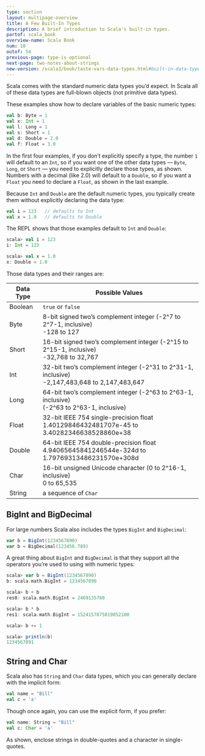 ```yaml
---
type: section
layout: multipage-overview
title: A Few Built-In Types
description: A brief introduction to Scala's built-in types.
partof: scala_book
overview-name: Scala Book
num: 10
outof: 54
previous-page: type-is-optional
next-page: two-notes-about-strings
new-version: /scala3/book/taste-vars-data-types.html#built-in-data-types
---
```



Scala comes with the standard numeric data types you’d expect. In Scala all of these data types are full-blown objects (not primitive data types).

These examples show how to declare variables of the basic numeric types:

```scala
val b: Byte = 1
val x: Int = 1
val l: Long = 1
val s: Short = 1
val d: Double = 2.0
val f: Float = 3.0
```

In the first four examples, if you don’t explicitly specify a type, the number `1` will default to an `Int`, so if you want one of the other data types — `Byte`, `Long`, or `Short` — you need to explicitly declare those types, as shown. Numbers with a decimal (like 2.0) will default to a `Double`, so if you want a `Float` you need to declare a `Float`, as shown in the last example.

Because `Int` and `Double` are the default numeric types, you typically create them without explicitly declaring the data type:

```scala
val i = 123   // defaults to Int
val x = 1.0   // defaults to Double
```

The REPL shows that those examples default to `Int` and `Double`:

```scala
scala> val i = 123
i: Int = 123

scala> val x = 1.0
x: Double = 1.0
```

Those data types and their ranges are:

| Data Type     | Possible Values |
| ------------- | --------------- |
| Boolean       | `true` or `false` |
| Byte          | 8-bit signed two’s complement integer (-2^7 to 2^7-1, inclusive)<br/>-128 to 127   |
| Short         | 16-bit signed two’s complement integer (-2^15 to 2^15-1, inclusive)<br/>-32,768 to 32,767 
| Int           | 32-bit two’s complement integer (-2^31 to 2^31-1, inclusive)<br/>-2,147,483,648 to 2,147,483,647 | 
| Long          | 64-bit two’s complement integer (-2^63 to 2^63-1, inclusive)<br/>(-2^63 to 2^63-1, inclusive)   |
| Float         | 32-bit IEEE 754 single-precision float<br/>1.40129846432481707e-45 to 3.40282346638528860e+38 |
| Double        | 64-bit IEEE 754 double-precision float<br/>4.94065645841246544e-324d to 1.79769313486231570e+308d |
| Char          | 16-bit unsigned Unicode character (0 to 2^16-1, inclusive)<br/>0 to 65,535 |
| String        | a sequence of `Char` |



## BigInt and BigDecimal

For large numbers Scala also includes the types `BigInt` and `BigDecimal`:

```scala
var b = BigInt(1234567890)
var b = BigDecimal(123456.789)
```

A great thing about `BigInt` and `BigDecimal` is that they support all the operators you’re used to using with numeric types:

```scala
scala> var b = BigInt(1234567890)
b: scala.math.BigInt = 1234567890

scala> b + b
res0: scala.math.BigInt = 2469135780

scala> b * b
res1: scala.math.BigInt = 1524157875019052100

scala> b += 1

scala> println(b)
1234567891
```


## String and Char

Scala also has `String` and `Char` data types, which you can generally declare with the implicit form:

```scala
val name = "Bill"
val c = 'a'
```

Though once again, you can use the explicit form, if you prefer:

```scala
val name: String = "Bill"
val c: Char = 'a'
```

As shown, enclose strings in double-quotes and a character in single-quotes.
